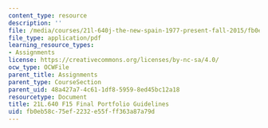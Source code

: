 ```yaml
---
content_type: resource
description: ''
file: /media/courses/21l-640j-the-new-spain-1977-present-fall-2015/fb0eb58c75ef2232e55fff363a87a79d_MIT21L_640JF15_Portfolio.pdf
file_type: application/pdf
learning_resource_types:
- Assignments
license: https://creativecommons.org/licenses/by-nc-sa/4.0/
ocw_type: OCWFile
parent_title: Assignments
parent_type: CourseSection
parent_uid: 48a427a7-4c61-1df8-5959-8ed45bc12a18
resourcetype: Document
title: 21L.640 F15 Final Portfolio Guidelines
uid: fb0eb58c-75ef-2232-e55f-ff363a87a79d
---
```

